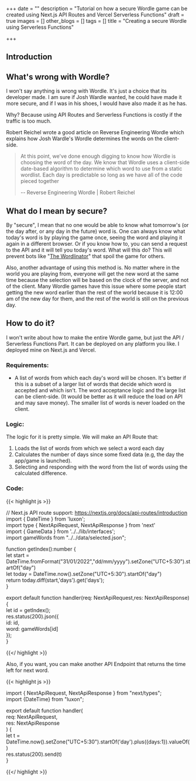 +++
date = ""
description = "Tutorial on how a secure Wordle game can be created using Next.js API Routes and Vercel Serverless Functions"
draft = true
images = []
other_blogs = []
tags = []
title = "Creating a secure Wordle using Serverless Functions"

+++
## Introduction

## What's wrong with Wordle?

I won't say anything is wrong with Wordle. It's just a choice that its developer made. I am sure if Josh Wardle wanted, he could have made it more secure, and if I was in his shoes, I would have also made it as he has.

Why? Because using API Routes and Serverless Functions is costly if the traffic is too much.

Robert Reichel wrote a good article on Reverse Engineering Wordle which explains how Josh Wardle's Wordle determines the words on the client-side.

> At this point, we've done enough digging to know how Wordle is choosing the word of the day. We know that Wordle uses a client-side date-based algorithm to determine which word to use from a static wordlist. Each day is predictable so long as we have all of the code pieced together
>
> \-- Reverse Engineering Wordle | Robert Reichel

## What do I mean by secure?

By "secure", I mean that no one would be able to know what tomorrow's (or the day after, or any day in the future) word is. One can always know what today's word is by playing the game once, seeing the word and playing it again in a different browser. Or if you know how to, you can send a request to the API and it will tell you today's word. What will this do? This will prevent bots like "[The Wordlinator](https://www.thegamer.com/wordle-twitter-bot-the-wordlinator-spoler/)" that spoil the game for others.

Also, another advantage of using this method is. No matter where in the world you are playing from, everyone will get the new word at the same time because the selection will be based on the clock of the server, and not of the client. Many Wordle games have this issue where some people start getting the new word earlier than the rest of the world because it is 12:00 am of the new day for them, and the rest of the world is still on the previous day.

## How to do it?

I won't write about how to make the entire Wordle game, but just the API  / Serverless Functions Part.  It can be deployed on any platform you like. I deployed mine on Next.js and Vercel.

### Requirements:

* A list of words from which each day's word will be chosen. It's better if this is a subset of a larger list of words that decide which word is accepted and which isn't. The word acceptance logic and the large list can be client-side. (It would be better as it will reduce the load on API and may save money). The smaller list of words is never loaded on the client.

### Logic:

The logic for it is pretty simple. We will make an API Route that:

1. Loads the list of words from which we select a word each day
2. Calculates the number of days since some fixed data (e.g, the day the app/game is launched).
3. Selecting and responding with the word from the list of words using the calculated difference.

### Code:

{{< highlight js >}}

// Next.js API route support: https://nextjs.org/docs/api-routes/introduction  
import { DateTime } from 'luxon';  
import type { NextApiRequest, NextApiResponse } from 'next'  
import { GameData } from '../../lib/interfaces';  
import gameWords from "../../data/selected.json";

function getIndex():number {  
    let start = DateTime.fromFormat("31/01/2022","dd/mm/yyyy").setZone("UTC+5:30").startOf("day")  
    let today = DateTime.now().setZone("UTC+5:30").startOf("day")  
    return today.diff(start,'days').get('days');  
}

export default function handler(req: NextApiRequest,res: NextApiResponse<GameData>) {  
    let id = getIndex();  
    res.status(200).json({  
        id: id,  
        word: gameWords\[id\]  
    });  
}

{{</ highlight >}}

Also, if you want, you can make another API Endpoint that returns the time left for next word.

{{< highlight js >}}

import { NextApiRequest, NextApiResponse } from "next/types";  
import {DateTime} from "luxon";

export default function handler(  
    req: NextApiRequest,  
    res: NextApiResponse<number>  
  ) {  
    let t = DateTime.now().setZone("UTC+5:30").startOf('day').plus({days:1}).valueOf()  
    res.status(200).send(t)  
  }

{{</ highlight >}}